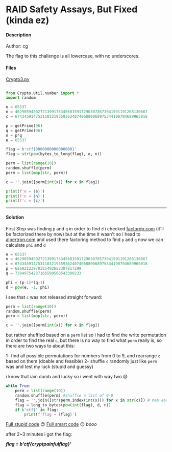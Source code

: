 # RAID Safety Assays, But Fixed (kinda ez)

#### Description

Author: cg

The flag to this challenge is all lowercase, with no underscores.

#### Files

[Crypto3.py](./crypto3.py)

```python

from Crypto.Util.number import *
import random

e = 65537
n = 4629059450272139917534568159172903078573041591191268130667
c = 6743459147531103219359362407406880068975344190794689965016

p = getPrime(96)
q = getPrime(96)
n = p*q
e = 65537

flag = b'ctf{0000000000000000}'
flag = str(pow(bytes_to_long(flag), e, n))

perm = list(range(10))
random.shuffle(perm)
perm = list(map(str, perm))

c = ''.join([perm[int(x)] for x in flag])

print(f'e = {e}')
print(f'n = {n}')
print(f'c = {c}')
```

---

#### Solution

First Step was finding `p` and `q` in order to find `d` i checked [factordp.com](http://factordb.com/index.php?query=4629059450272139917534568159172903078573041591191268130667) (it'll be factorized there by now) but at the time it wasn't so i head to [alpertron.com](https://www.alpertron.com.ar/ECM.HTM) and used there factoring method to find `p` and `q` now we can calculate `phi` and `d`

```python
e = 65537
n = 4629059450272139917534568159172903078573041591191268130667
c = 6743459147531103219359362407406880068975344190794689965016
p = 62682123970325402653307817299
q = 73849754237166590568543300233

phi = (p-1)*(q-1)
d = pow(e, -1, phi)
```

i see that `c` was not released straight forward:

```python
perm = list(range(10))
random.shuffle(perm)
perm = list(map(str, perm))

c = ''.join([perm[int(x)] for x in flag])
```

but rather shuffled based on a `perm` list so i had to find the write permutation in order to find the real `c`, but there is no way to find what `perm` really is, so there are two ways to about  this:

1- find all possible permutations for numbers from 0 to 9, and rearrange `c` based on them (doable and feasible)
2- shuffle `c` randomly just like `perm` was and test my luck (stupid and guessy)

i know that iam dumb and lucky so i went with way two 😄

```python
while True:
    perm = list(range(10))
    random.shuffle(perm) #shuffle a list of 0-9
    flag = ''.join([str(perm.index(int(x))) for x in str(c)]) # map each index in flag to perm
    flag = long_to_bytes(pow(int(flag), d, n))
    if b'ctf{' in flag:
        print(f'flag = {flag}')
```

[Full stupid code](solve.py) 😊
[Full smart code](solve2.py) 😑 *booo*

after 2~3 minutes i got the flag:

***flag = b'ctf{cryptpainfulflag}'***
